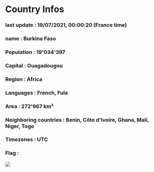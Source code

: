 # Country  Infos
### last update : 19/07/2021, 00:00:20 (France time)

### name : Burkina Faso
### Population : 19'034'397
### Capital : Ouagadougou
### Region : Africa
### Languages : French, Fula
### Area : 272'967 km²
### Neighboring countries : Benin, Côte d'Ivoire, Ghana, Mali, Niger, Togo
### Timezones : UTC

### Flag :
![](https://restcountries.eu/data/bfa.svg)